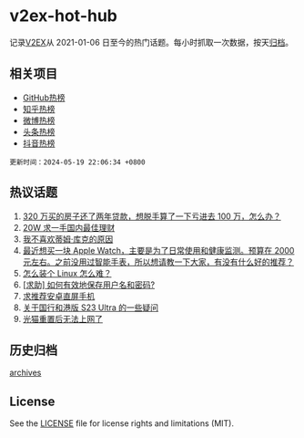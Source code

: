 # v2ex-hot-hub

 记录[V2EX](https://www.v2ex.com/)从 2021-01-06 日至今的热门话题。每小时抓取一次数据，按天[归档](archives)。
 
 ## 相关项目

- [GitHub热榜](https://github.com/snaildev/github-hot-hub)
- [知乎热榜](https://github.com/snaildev/zhihu-hot-hub)
- [微博热榜](https://github.com/snaildev/weibo-hot-hub)
- [头条热榜](https://github.com/snaildev/toutiao-hot-hub)
- [抖音热榜](https://github.com/snaildev/douyin-hot-hub)


 `更新时间：2024-05-19 22:06:34 +0800`

## 热议话题

1. [320 万买的房子还了两年贷款，想脱手算了一下亏进去 100 万，怎么办？](https://www.v2ex.com/t/1042025)
1. [20W 求一手国内最佳理财](https://www.v2ex.com/t/1041974)
1. [我不喜欢蒂姆·库克的原因](https://www.v2ex.com/t/1041931)
1. [最近想买一块 Apple Watch，主要是为了日常使用和健康监测。预算在 2000 元左右。之前没用过智能手表，所以想请教一下大家，有没有什么好的推荐？](https://www.v2ex.com/t/1041948)
1. [怎么装个 Linux 怎么难？](https://www.v2ex.com/t/1041920)
1. [[求助] 如何有效地保存用户名和密码?](https://www.v2ex.com/t/1041961)
1. [求推荐安卓直屏手机](https://www.v2ex.com/t/1041971)
1. [关于国行和港版 S23 Ultra 的一些疑问](https://www.v2ex.com/t/1041954)
1. [光猫重置后无法上网了](https://www.v2ex.com/t/1041956)

## 历史归档

[archives](archives)

## License

See the [LICENSE](LICENSE) file for license rights and limitations (MIT).
